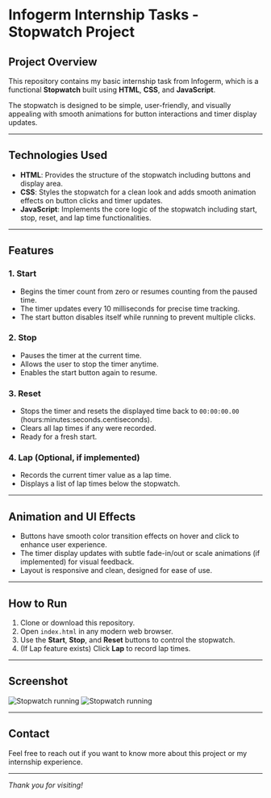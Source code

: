 # Infogerm Internship Tasks - Stopwatch Project

## Project Overview

This repository contains my basic internship task from Infogerm, which is a functional **Stopwatch** built using **HTML**, **CSS**, and **JavaScript**.

The stopwatch is designed to be simple, user-friendly, and visually appealing with smooth animations for button interactions and timer display updates.

---

## Technologies Used

- **HTML**: Provides the structure of the stopwatch including buttons and display area.
- **CSS**: Styles the stopwatch for a clean look and adds smooth animation effects on button clicks and timer updates.
- **JavaScript**: Implements the core logic of the stopwatch including start, stop, reset, and lap time functionalities.

---

## Features

### 1. Start

- Begins the timer count from zero or resumes counting from the paused time.
- The timer updates every 10 milliseconds for precise time tracking.
- The start button disables itself while running to prevent multiple clicks.

### 2. Stop

- Pauses the timer at the current time.
- Allows the user to stop the timer anytime.
- Enables the start button again to resume.

### 3. Reset

- Stops the timer and resets the displayed time back to `00:00:00.00` (hours:minutes:seconds.centiseconds).
- Clears all lap times if any were recorded.
- Ready for a fresh start.

### 4. Lap (Optional, if implemented)

- Records the current timer value as a lap time.
- Displays a list of lap times below the stopwatch.

---

## Animation and UI Effects

- Buttons have smooth color transition effects on hover and click to enhance user experience.
- The timer display updates with subtle fade-in/out or scale animations (if implemented) for visual feedback.
- Layout is responsive and clean, designed for ease of use.

---

## How to Run

1. Clone or download this repository.
2. Open `index.html` in any modern web browser.
3. Use the **Start**, **Stop**, and **Reset** buttons to control the stopwatch.
4. (If Lap feature exists) Click **Lap** to record lap times.

---

## Screenshot

![Stopwatch running](images/screenshot1.png)
![Stopwatch running](images/screenshot2.png)

---

## Contact

Feel free to reach out if you want to know more about this project or my internship experience.

---

_Thank you for visiting!_

